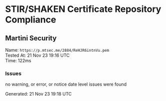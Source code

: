 # STIR/SHAKEN Certificate Repository Compliance

## Martini Security

Name: `https://p.mtsec.me/2884/ReHJR6intnVu.pem`\
Tested At: 21 Nov 23 19:16 UTC\
Time: 122ms

### Issues

no warning, or error, or notice date level issues were found

Generated: 21 Nov 23 19:18 UTC